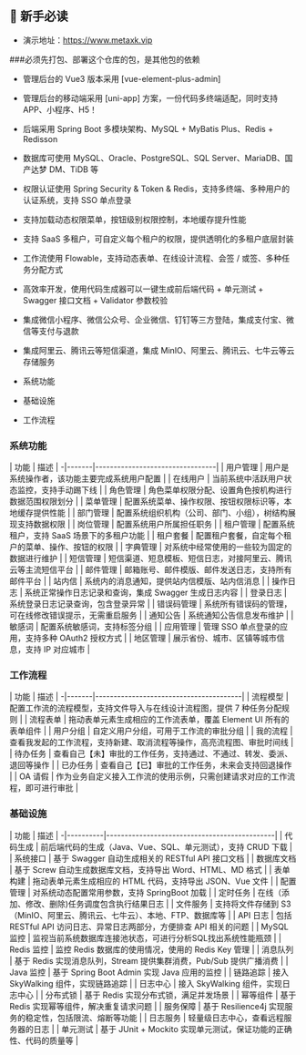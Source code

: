 
## 🐶 新手必读

* 演示地址：<https://www.metaxk.vip>


###必须先打包、部署这个仓库的包，是其他包的依赖


* 管理后台的 Vue3 版本采用 [vue-element-plus-admin] 
* 管理后台的移动端采用 [uni-app] 方案，一份代码多终端适配，同时支持 APP、小程序、H5！
* 后端采用 Spring Boot 多模块架构、MySQL + MyBatis Plus、Redis + Redisson
* 数据库可使用 MySQL、Oracle、PostgreSQL、SQL Server、MariaDB、国产达梦 DM、TiDB 等
* 权限认证使用 Spring Security & Token & Redis，支持多终端、多种用户的认证系统，支持 SSO 单点登录
* 支持加载动态权限菜单，按钮级别权限控制，本地缓存提升性能
* 支持 SaaS 多租户，可自定义每个租户的权限，提供透明化的多租户底层封装
* 工作流使用 Flowable，支持动态表单、在线设计流程、会签 / 或签、多种任务分配方式
* 高效率开发，使用代码生成器可以一键生成前后端代码 + 单元测试 + Swagger 接口文档 + Validator 参数校验
* 集成微信小程序、微信公众号、企业微信、钉钉等三方登陆，集成支付宝、微信等支付与退款
* 集成阿里云、腾讯云等短信渠道，集成 MinIO、阿里云、腾讯云、七牛云等云存储服务


* 系统功能
* 基础设施
* 工作流程
>

### 系统功能

 | 功能    | 描述                              |
-|-------|---------------------------------|
 | 用户管理  | 用户是系统操作者，该功能主要完成系统用户配置          |
 | 在线用户  | 当前系统中活跃用户状态监控，支持手动踢下线           |
 | 角色管理  | 角色菜单权限分配、设置角色按机构进行数据范围权限划分      |
 | 菜单管理  | 配置系统菜单、操作权限、按钮权限标识等，本地缓存提供性能    |
 | 部门管理  | 配置系统组织机构（公司、部门、小组），树结构展现支持数据权限  |
 | 岗位管理  | 配置系统用户所属担任职务                    |
| 租户管理  | 配置系统租户，支持 SaaS 场景下的多租户功能        |
| 租户套餐  | 配置租户套餐，自定每个租户的菜单、操作、按钮的权限       |
 | 字典管理  | 对系统中经常使用的一些较为固定的数据进行维护          |
| 短信管理  | 短信渠道、短息模板、短信日志，对接阿里云、腾讯云等主流短信平台 |
| 邮件管理  | 邮箱账号、邮件模版、邮件发送日志，支持所有邮件平台       |
| 站内信   | 系统内的消息通知，提供站内信模版、站内信消息          |
| 操作日志  | 系统正常操作日志记录和查询，集成 Swagger 生成日志内容 |
 | 登录日志  | 系统登录日志记录查询，包含登录异常               |
| 错误码管理 | 系统所有错误码的管理，可在线修改错误提示，无需重启服务     |
 | 通知公告  | 系统通知公告信息发布维护                    |
| 敏感词   | 配置系统敏感词，支持标签分组                  |
| 应用管理  | 管理 SSO 单点登录的应用，支持多种 OAuth2 授权方式 |
| 地区管理  | 展示省份、城市、区镇等城市信息，支持 IP 对应城市      |

### 工作流程

 | 功能    | 描述                                     |
-|-------|----------------------------------------|
| 流程模型  | 配置工作流的流程模型，支持文件导入与在线设计流程图，提供 7 种任务分配规则 |
| 流程表单  | 拖动表单元素生成相应的工作流表单，覆盖 Element UI 所有的表单组件 |
| 用户分组  | 自定义用户分组，可用于工作流的审批分组                    |
| 我的流程  | 查看我发起的工作流程，支持新建、取消流程等操作，高亮流程图、审批时间线    |
| 待办任务  | 查看自己【未】审批的工作任务，支持通过、不通过、转发、委派、退回等操作    |
| 已办任务  | 查看自己【已】审批的工作任务，未来会支持回退操作               |
| OA 请假 | 作为业务自定义接入工作流的使用示例，只需创建请求对应的工作流程，即可进行审批 |


### 基础设施

 | 功能       | 描述                                           |
-|----------|----------------------------------------------|
| 代码生成     | 前后端代码的生成（Java、Vue、SQL、单元测试），支持 CRUD 下载       |
| 系统接口     | 基于 Swagger 自动生成相关的 RESTful API 接口文档          |
| 数据库文档    | 基于 Screw 自动生成数据库文档，支持导出 Word、HTML、MD 格式      |
 | 表单构建     | 拖动表单元素生成相应的 HTML 代码，支持导出 JSON、Vue 文件         |
| 配置管理     | 对系统动态配置常用参数，支持 SpringBoot 加载                 |
 | 定时任务     | 在线（添加、修改、删除)任务调度包含执行结果日志                     |
| 文件服务     | 支持将文件存储到 S3（MinIO、阿里云、腾讯云、七牛云）、本地、FTP、数据库等   | 
| API 日志   | 包括 RESTful API 访问日志、异常日志两部分，方便排查 API 相关的问题   |
 | MySQL 监控 | 监视当前系统数据库连接池状态，可进行分析SQL找出系统性能瓶颈              |
 | Redis 监控 | 监控 Redis 数据库的使用情况，使用的 Redis Key 管理           |
| 消息队列     | 基于 Redis 实现消息队列，Stream 提供集群消费，Pub/Sub 提供广播消费 |
| Java 监控  | 基于 Spring Boot Admin 实现 Java 应用的监控           |
| 链路追踪     | 接入 SkyWalking 组件，实现链路追踪                      |
| 日志中心     | 接入 SkyWalking 组件，实现日志中心                      |
| 分布式锁     | 基于 Redis 实现分布式锁，满足并发场景                       |
| 幂等组件     | 基于 Redis 实现幂等组件，解决重复请求问题                     |
| 服务保障     | 基于 Resilience4j 实现服务的稳定性，包括限流、熔断等功能          |
| 日志服务     | 轻量级日志中心，查看远程服务器的日志                           |
| 单元测试     | 基于 JUnit + Mockito 实现单元测试，保证功能的正确性、代码的质量等    |

